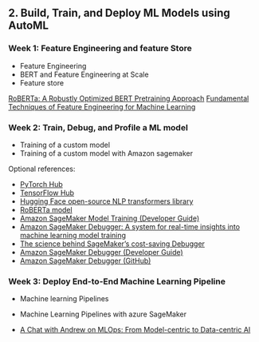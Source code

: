 ## 2. Build, Train, and Deploy ML Models using AutoML

### Week 1: Feature Engineering and feature Store
- Feature Engineering 
- BERT and Feature Engineering at Scale
- Feature store

[RoBERTa: A Robustly Optimized BERT Pretraining Approach](https://arxiv.org/abs/1907.11692)
[Fundamental Techniques of Feature Engineering for Machine Learning](https://towardsdatascience.com/feature-engineering-for-machine-learning-3a5e293a5114)

### Week 2: Train, Debug, and Profile a ML model
- Training of a custom model
- Training of a custom model with Amazon sagemaker

Optional references:
- [PyTorch Hub](https://pytorch.org/hub/)
- [TensorFlow Hub](https://www.tensorflow.org/hub)
- [Hugging Face open-source NLP transformers library](https://github.com/huggingface/transformers)
- [RoBERTa model](https://arxiv.org/abs/1907.11692)
- [Amazon SageMaker Model Training (Developer Guide)](https://docs.aws.amazon.com/sagemaker/latest/dg/how-it-works-training.html)
- [Amazon SageMaker Debugger: A system for real-time insights into machine learning model training](https://www.amazon.science/publications/amazon-sagemaker-debugger-a-system-for-real-time-insights-into-machine-learning-model-training)
- [The science behind SageMaker’s cost-saving Debugger](https://www.amazon.science/blog/the-science-behind-sagemakers-cost-saving-debugger)
- [Amazon SageMaker Debugger (Developer Guide)](https://docs.aws.amazon.com/sagemaker/latest/dg/train-debugger.html)
- [Amazon SageMaker Debugger (GitHub)](https://github.com/awslabs/sagemaker-debugger)


### Week 3: Deploy End-to-End Machine Learning Pipeline
- Machine learning Pipelines
- Machine Learning Pipelines with azure SageMaker

- [A Chat with Andrew on MLOps: From Model-centric to Data-centric AI](https://www.youtube.com/watch?v=06-AZXmwHjo)